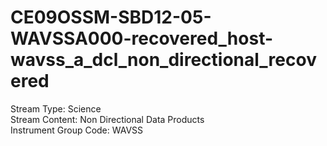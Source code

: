 # CE09OSSM-SBD12-05-WAVSSA000-recovered_host-wavss_a_dcl_non_directional_recovered

Stream Type: Science<br>
Stream Content: Non Directional Data Products<br>
Instrument Group Code: WAVSS<br>
